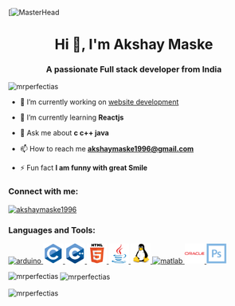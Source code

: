 [![MasterHead](https://static.vecteezy.com/system/resources/previews/001/410/877/non_2x/programming-and-coding-futuristic-banner-vector.jpg)
<h1 align="center">Hi 👋, I'm Akshay Maske</h1>
<h3 align="center">A passionate Full stack developer from India</h3>

<p align="left"> <img src="https://komarev.com/ghpvc/?username=mrperfectias&label=Profile%20views&color=0e75b6&style=flat" alt="mrperfectias" /> </p>

- 🔭 I’m currently working on [website development](www.samarthlab.in)

- 🌱 I’m currently learning **Reactjs**

- 💬 Ask me about **c c++ java**

- 📫 How to reach me **akshaymaske1996@gmail.com**

- ⚡ Fun fact **I am funny with great Smile**

<h3 align="left">Connect with me:</h3>
<p align="left">
<a href="https://instagram.com/akshaymaske1996" target="blank"><img align="center" src="https://raw.githubusercontent.com/rahuldkjain/github-profile-readme-generator/master/src/images/icons/Social/instagram.svg" alt="akshaymaske1996" height="30" width="40" /></a>
</p>

<h3 align="left">Languages and Tools:</h3>
<p align="left"> <a href="https://www.arduino.cc/" target="_blank" rel="noreferrer"> <img src="https://cdn.worldvectorlogo.com/logos/arduino-1.svg" alt="arduino" width="40" height="40"/> </a> <a href="https://www.cprogramming.com/" target="_blank" rel="noreferrer"> <img src="https://raw.githubusercontent.com/devicons/devicon/master/icons/c/c-original.svg" alt="c" width="40" height="40"/> </a> <a href="https://www.w3schools.com/cpp/" target="_blank" rel="noreferrer"> <img src="https://raw.githubusercontent.com/devicons/devicon/master/icons/cplusplus/cplusplus-original.svg" alt="cplusplus" width="40" height="40"/> </a> <a href="https://www.w3.org/html/" target="_blank" rel="noreferrer"> <img src="https://raw.githubusercontent.com/devicons/devicon/master/icons/html5/html5-original-wordmark.svg" alt="html5" width="40" height="40"/> </a> <a href="https://www.java.com" target="_blank" rel="noreferrer"> <img src="https://raw.githubusercontent.com/devicons/devicon/master/icons/java/java-original.svg" alt="java" width="40" height="40"/> </a> <a href="https://www.linux.org/" target="_blank" rel="noreferrer"> <img src="https://raw.githubusercontent.com/devicons/devicon/master/icons/linux/linux-original.svg" alt="linux" width="40" height="40"/> </a> <a href="https://www.mathworks.com/" target="_blank" rel="noreferrer"> <img src="https://upload.wikimedia.org/wikipedia/commons/2/21/Matlab_Logo.png" alt="matlab" width="40" height="40"/> </a> <a href="https://www.oracle.com/" target="_blank" rel="noreferrer"> <img src="https://raw.githubusercontent.com/devicons/devicon/master/icons/oracle/oracle-original.svg" alt="oracle" width="40" height="40"/> </a> <a href="https://www.photoshop.com/en" target="_blank" rel="noreferrer"> <img src="https://raw.githubusercontent.com/devicons/devicon/master/icons/photoshop/photoshop-line.svg" alt="photoshop" width="40" height="40"/> </a> </p>

<p><img align="left" src="https://github-readme-stats.vercel.app/api/top-langs?username=mrperfectias&show_icons=true&locale=en&layout=compact" alt="mrperfectias" /></p>

<p>&nbsp;<img align="center" src="https://github-readme-stats.vercel.app/api?username=mrperfectias&show_icons=true&locale=en" alt="mrperfectias" /></p>

<p><img align="center" src="https://github-readme-streak-stats.herokuapp.com/?user=mrperfectias&" alt="mrperfectias" /></p>
